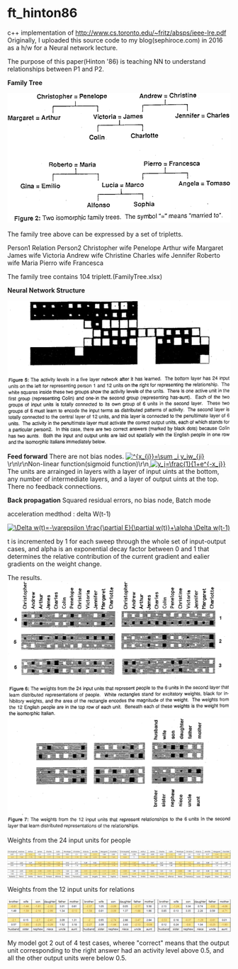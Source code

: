 # ft_hinton86
c++ implementation of http://www.cs.toronto.edu/~fritz/absps/ieee-lre.pdf
Originally, I uploaded this source code to my blog(sephiroce.com) in 2016 as a h/w for a Neural network lecture.

The purpose of this paper(Hinton '86) is teaching NN to understand relationships between P1 and P2.

<b>Family Tree</b>

![ht86_0](images/ht86_0.png)

The family tree above can be expressed by a set of tripletts.

Person1	Relation	Person2
Christopher	wife	Penelope
Arthur	wife	Margaret
James	wife	Victoria
Andrew	wife	Christine
Charles	wife	Jennifer
Roberto	wife	Maria
Pierro	wife	Francesca

The family tree contains 104 triplett.(FamilyTree.xlsx)

<b>Neural Network Structure</b>

![ht86_1](images/ht86_1.png)

<b>Feed forward</b>
There are not bias nodes.
<a href="http://www.codecogs.com/eqnedit.php?latex=^{x_{j}}=\sum&space;_i&space;y_iw_{ji}" target="_blank">
<img src="http://latex.codecogs.com/gif.latex?^{x_{j}}=\sum&space;_i&space;y_iw_{ji}" title="^{x_{j}}=\sum _i y_iw_{ji}" /></a>\r\n\r\nNon-linear function(sigmoid function)\r\n<a href="http://www.codecogs.com/eqnedit.php?latex=y_j=\frac{1}{1+e^{-x_j}}" target="_blank">
<img src="http://latex.codecogs.com/gif.latex?y_j=\frac{1}{1+e^{-x_j}}" title="y_j=\frac{1}{1+e^{-x_j}}" /></a>
The units are arrainged in layers with a layer of input uints at the bottom, any number of intermediate layers, and a layer of output uints at the top. There no feedback connections.

<b>Back propagation</b>
Squared residual errors, no bias node, Batch mode

acceleration medthod : delta W(t-1)

<a href="http://www.codecogs.com/eqnedit.php?latex=\Delta&space;w(t)=-\varepsilon&space;\frac{\partial&space;E}{\partial&space;w(t)}+\alpha&space;\Delta&space;w(t-1)" target="_blank">
<img src="http://latex.codecogs.com/gif.latex?\Delta&space;w(t)=-\varepsilon&space;\frac{\partial&space;E}{\partial&space;w(t)}+\alpha&space;\Delta&space;w(t-1)" title="\Delta w(t)=-\varepsilon \frac{\partial E}{\partial w(t)}+\alpha \Delta w(t-1)" /></a>

t is incremented by 1 for each sweep through the whole set of input-output cases, and alpha is an exponential decay factor between 0 and 1 that determines the relative contribution of the current gradient and ealier gradients on the weight change.

The results.
![ht86_2](images/ht86_2.png)
![ht86_3](images/ht86_3.png)

Weights from the 24 input units for people

![ht86_4](images/ht86_4.png)

Weights from the 12 input units for relations

![ht86_5](images/ht86_5.png)

My model got 2 out of 4 test cases,
wheree "correct" means that the output unit corresponding to the right answer had an activity level above 0.5, and all the other output units were below 0.5.

